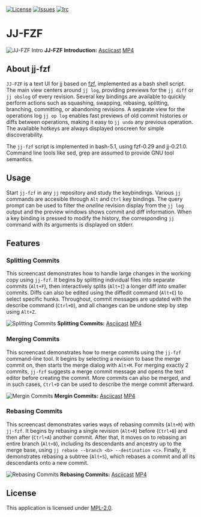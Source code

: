 <!-- BADGES -->
[![License][mpl2-badge]][mpl2-url]
[![Issues][issues-badge]][issues-url]
[![Irc][irc-badge]][irc-url]

<!-- HEADING -->
JJ-FZF
======

![JJ-FZF Intro](https://github.com/user-attachments/assets/a4e248d1-15ef-4967-bc8a-35783da45eaa)
**JJ-FZF Introduction:** [Asciicast](https://asciinema.org/a/684019) [MP4](https://github.com/user-attachments/assets/1dcaceb0-d7f0-437e-9d84-25d5b799fa53)

<!-- ABOUT -->
## About jj-fzf

`JJ-FZF` is a text UI for [jj](https://martinvonz.github.io/jj/latest/) based on [fzf](https://junegunn.github.io/fzf/), implemented as a bash shell script.
The main view centers around `jj log`, providing previews for the `jj diff` or `jj obslog` of every revision.
Several key bindings are available to quickly perform actions such as squashing, swapping, rebasing, splitting, branching, committing, or abandoning revisions.
A separate view for the operations log `jj op log` enables fast previews of old commit histories or diffs between operations, making it easy to `jj undo` any previous operation.
The available hotkeys are always displayed onscreen for simple discoverability.

The `jj-fzf` script is implemented in bash-5.1, using fzf-0.29 and jj-0.21.0.
Command line tools like sed, grep are assumed to provide GNU tool semantics.

<!-- USAGE -->
## Usage

Start `jj-fzf` in any `jj` repository and study the keybindings.
Various `jj` commands are accesible through `Alt` and `Ctrl` key bindings.
The query prompt can be used to filter the *oneline* revision display from the `jj log` output and
the preview windows shows commit and diff information.
When a key binding is pressed to modify the history, the corresponding `jj` command with its
arguments is displayed on stderr.

<!-- FEATURES -->
## Features

### Splitting Commits

This screencast demonstrates how to handle large changes in the working copy using `jj-fzf`.
It begins by splitting individual files into separate commits (`Alt+F`), then interactively splits (`Alt+I`) a longer diff into smaller commits.
Diffs can also be edited using the diffedit command (`Alt+E`) to select specific hunks.
Throughout, commit messages are updated with the describe command (`Ctrl+D`),
and all changes can be undone step by step using `Alt+Z`.

![Splitting Commits](https://github.com/user-attachments/assets/d4af7859-180e-4ecf-872c-285fbf72c81f)
**Splitting Commits:** [Asciicast](https://asciinema.org/a/684020) [MP4](https://github.com/user-attachments/assets/6e1a837d-4a36-4afd-ad7e-d1ce45925011)

### Merging Commits

This screencast demonstrates how to merge commits using the `jj-fzf` command-line tool.
It begins by selecting a revision to base the merge commit on, then starts the merge dialog with `Alt+M`.
For merging exactly 2 commits, `jj-fzf` suggests a merge commit message and opens the text editor before creating the commit.
More commits can also be merged, and in such cases, `Ctrl+D` can be used to describe the merge commit afterward.

![Mergin Commits](https://github.com/user-attachments/assets/47be543f-4a20-42a2-929b-e9c53ad1f896)
**Mergin Commits:** [Asciicast](https://asciinema.org/a/685133) [MP4](https://github.com/user-attachments/assets/7d97f37f-c623-4fdb-a2de-8860bab346a9)

### Rebasing Commits

This screencast demonstrates varies ways of rebasing commits (`Alt+R`) with `jj-fzf`.
It begins by rebasing a single revision (`Alt+R`) before (`Ctrl+B`) and then after (`Ctrl+A`) another commit.
After that, it moves on to rebasing an entire branch (`Alt+B`), including its descendants and ancestry up to the merge base, using `jj rebase --branch <b> --destination <c>`.
Finally, it demonstrates rebasing a subtree (`Alt+S`), which rebases a commit and all its descendants onto a new commit.

![Rebasing Commits](https://github.com/user-attachments/assets/d2ced4c2-79ec-4e7c-b1e0-4d0f37d24d70)
**Rebasing Commits:** [Asciicast](https://asciinema.org/a/684022) [MP4](https://github.com/user-attachments/assets/32469cab-bdbf-4ecf-917d-e0e1e4939a9c)

<!-- LICENSE -->
## License

This application is licensed under
[MPL-2.0](https://github.com/tim-janik/anklang/blob/master/LICENSE).


<!-- MARKDOWN LINKS & IMAGES -->
<!-- https://www.markdownguide.org/basic-syntax/#reference-style-links -->
[irc-badge]: https://img.shields.io/badge/Live%20Chat-Libera%20IRC-blueviolet?style=for-the-badge
[irc-url]: https://web.libera.chat/#Anklang
[issues-badge]: https://img.shields.io/github/issues-raw/tim-janik/tools.svg?style=for-the-badge
[issues-url]: https://github.com/tim-janik/tools/issues
[mpl2-badge]: https://img.shields.io/static/v1?label=License&message=MPL-2&color=9c0&style=for-the-badge
[mpl2-url]: https://github.com/tim-janik/tools/blob/master/LICENSE
<!-- https://github.com/othneildrew/Best-README-Template -->
